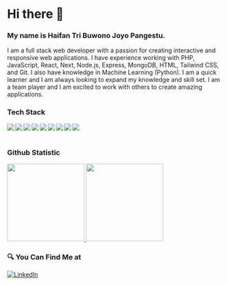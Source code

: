 # Hi there 👋
### My name is **Haifan Tri Buwono Joyo Pangestu**.
I am a full stack web developer with a passion for creating interactive and responsive web applications. I have experience working with PHP, JavaScript, React, Next, Node.js, Express, MongoDB, HTML, Tailwind CSS, and Git. I also have knowledge in Machine Learning (Python). I am a quick learner and I am always looking to expand my knowledge and skill set. I am a team player and I am excited to work with others to create amazing applications.

### Tech Stack
  <img align="left" src="https://img.shields.io/badge/git-black?&logo=git&logoColor=white"/>
  <img align="left" src="https://img.shields.io/badge/PHP-black?&logo=php&logoColor=blue"/>
  <img align="left" src="https://img.shields.io/badge/React-black?&logo=react"/>
  <img align="left" src="https://img.shields.io/badge/Next-000000?&logo=nextdotjs&logoColor=white"/>
  <img align="left" src="https://img.shields.io/badge/Express-black?&logo=express&logoColor=white"/>
  <img align="left" src="https://img.shields.io/badge/Node.js-white?&logo=nodedotjs&logoColor=215732"/>
  <img align="left" src="https://img.shields.io/badge/MongoDB-white?&logo=mongodb&logoColor=4DB33D"/>
  <img align="left" src="https://img.shields.io/badge/Tailwind-white?&logo=tailwindcss&logoColor=blue"/>
  <img align="left" src="https://img.shields.io/badge/Python-white?&logo=python&logoColor=blue"/>
  <br>
  <br>
  
### Github Statistic
<p align="left">
<a href="https://github.com/haiffy420">
  <img height="180em" src="https://github-readme-stats-eight-theta.vercel.app/api?username=haiffy420&show_icons=true&theme=algolia&include_all_commits=true&count_private=true"/>
  <img height="180em" src="https://github-readme-stats-eight-theta.vercel.app/api/top-langs/?username=haiffy420&layout=compact&layout=compact&theme=algolia"/>
</a>
</p>

### 🔍 You Can Find Me at 
<p> 
  <a href="https://www.linkedin.com/in/haifan/" target="_blank">
    <img alt="LinkedIn" src="https://img.shields.io/badge/linkedin-%230077B5.svg?&style=for-the-badge&logo=linkedin&logoColor=white" />
  </a> 
</p>

